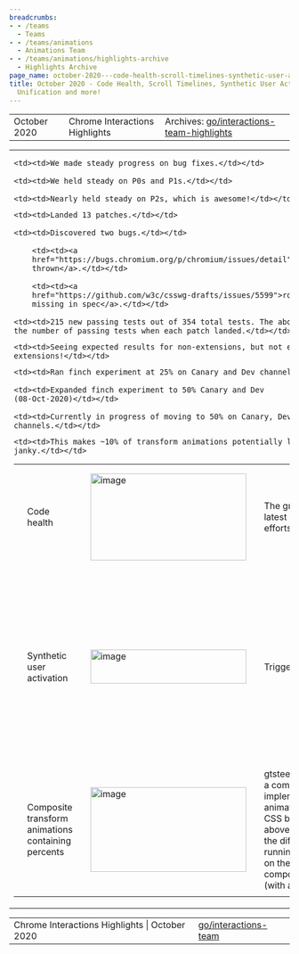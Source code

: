 ```yaml
---
breadcrumbs:
- - /teams
  - Teams
- - /teams/animations
  - Animations Team
- - /teams/animations/highlights-archive
  - Highlights Archive
page_name: october-2020---code-health-scroll-timelines-synthetic-user-activation-scroll-unification-and-more
title: October 2020 - Code Health, Scroll Timelines, Synthetic User Activation, Scroll
  Unification and more!
---
```


<table>
<tr>

<td>October 2020</td>

<td>Chrome Interactions Highlights</td>

<td>Archives: <a href="http://go/animations-team-highlights">go/interactions-team-highlights</a></td>

</tr>
</table>

<table>
<tr>

<td><table></td>
<td><tr></td>

<td><td>Code health</td></td>

<td><td><img alt="image" src="https://lh6.googleusercontent.com/xJwdlxgVeI_5sRA_9M84xtpBFGxhvbM3k5rh8WkY1amz0En2FzMyDTzkbees703Q1p3NI8CCXvPeZKa3d6sws_iBMp_ghQCabFfO8UNZhaAIbfy0RyaOyHAdm24N6UZInFfdN-d4Xw" height=156 width=280></td></td>

<td><td>The graph shows our latest bug fixing efforts in this sprint:</td></td>

    <td><td>We made steady progress on bug fixes.</td></td>

    <td><td>We held steady on P0s and P1s.</td></td>

    <td><td>Nearly held steady on P2s, which is awesome!</td></td>

<td><td>Scroll timeline</td></td>

<td><td><img alt="image" src="https://lh6.googleusercontent.com/ZbP3FFl7dRFLp2GGpe3p8KczY5F8HvAf8MZ1u3Qtg6WCfEUFazVxKtu1Gx3eD549C0XrFdj56u0_-JMEieRwgxJ03l7FgQc20XXdQ91LQYCJ6WI5ienDXocT5akvryNMG9r6ZKnnhA" height=173 width=280></td></td>

<td><td>flackr@ made tremendous progress on scroll timeline polyfill:</td></td>

    <td><td>Landed 13 patches.</td></td>

    <td><td>Discovered two bugs.</td></td>

        <td><td><a
        href="https://bugs.chromium.org/p/chromium/issues/detail">Wrong error
        thrown</a>.</td></td>

        <td><td><a
        href="https://github.com/w3c/csswg-drafts/issues/5599">rootMargin
        missing in spec</a>.</td></td>

    <td><td>215 new passing tests out of 354 total tests. The above graph shows
    the number of passing tests when each patch landed.</td></td>

<td></tr></td>
<td><tr></td>

<td><td>Synthetic user activation</td></td>

<td><td><img alt="image" src="https://lh3.googleusercontent.com/c6IkBfhps0LESw400Jqxdjjpj7XsHgR2b6t-XUN9lfxnFPr90s_6w52JVkEwfmDhXopgnIkZr_7e8oog5hKmSNCSNxxuZ2LOtQZjpfsQzCZZT5DbbIyDk47-tCqnTwjRy6nFdSG8fg" height=61 width=280></td></td>

<td><td>TriggerForConsuming</td></td>

<td><td><img alt="image" src="https://lh6.googleusercontent.com/JjVgSv_R4_qqTxquFfOongu6_TRaLH6OFw5UMoL7mORq0-dTwwQgdk9rct47sueeDvMVmO9xuXPCfRDc_td0pjyhGgEpYGScfCY6L12DwPKLnw-TPfNfzonohCE378LwS9AEWv0gzA" height=73 width=280></td></td>

<td><td>TriggerForTrasient</td></td>

<td><td><img alt="image" src="https://lh3.googleusercontent.com/sh5326ffsVwtpQokg4bUu_7WDewdbY7pGXuf_KmzMREI4LJSqSbCWzGy4Zh4mtiYzaQaYp18zmM_JNWYOjagj8uRfAu-Fxr3c_5ObfCVeMhjiYHT7W4z4KweHJxSevTeWuvGcI9YDg" height=73 width=280></td></td>

<td><td>TriggerForSticky</td></td>

<td><td>mustaq@ has done with UMA for synthetic triggers.</td></td>

    <td><td>Seeing expected results for non-extensions, but not expected for
    extensions!</td></td>

<td><td>Scroll unification</td></td>

<td><td>liviutinta@ organized the remaining work on scroll unification, and splits the work between Q4 2020 and Q1 2021. This <a href="https://docs.google.com/document/d/1O4vOub0CuXSbO-wAmDU1qe9D0wbdKT0y6sXIWTV67kY/edit">doc</a> captures the work nicely.</td></td>

<td><td>Click/Auxclick as pointer event</td></td>

<td><td>mustaq@ is working on a finch experiment on this feature..</td></td>

    <td><td>Ran finch experiment at 25% on Canary and Dev channels.</td></td>

    <td><td>Expanded finch experiment to 50% Canary and Dev
    (08-Oct-2020)</td></td>

    <td><td>Currently in progress of moving to 50% on Canary, Dev and Beta
    channels.</td></td>

<td></tr></td>
<td><tr></td>

<td><td>Composite transform animations containing percents</td></td>

<td><td><img alt="image" src="https://lh3.googleusercontent.com/nQK5QSx3LIfliPdWvIqzLwi6DnDQfUoeKfI1WhQVbbsrxkk1ia7ArlTZJv4gTLWRWOkmcJgfEHYBu_i3RTYsBxVEm7boLhw_uMefaacgKyx9Nbdpgv4_FRD3-xwrLYIywp6GxOWhUg" height=152 width=280></td></td>

<td><td>gtsteel@ has landed a complete implementation for animations targeting CSS boxes. The above <a href="https://codepen.io/george-steel/pen/PozWObd">demo</a> shows the difference of running the animation on the main vs the compositor thread (with artificial jank).</td></td>

    <td><td>This makes ~10% of transform animations potentially less
    janky.</td></td>

<td><td>Devtool input protocol</td></td>

<td><td>lanwei@ has merged the spec change of adding pointerevent’s additional properties to Webdriver Action API and added these properties to Devtool Input Protocol.</td></td>

<td><td><img alt="image" src="https://lh6.googleusercontent.com/RQny9ZhNN2UyqoAqjiwuXqdTyl37qRD1F-nz_QzO0Ek9C8SfAi0NDPVJ2u98y_4sOnKitQoTKZLgNhavYFMXEltcjdwWsZlFSoECxfDXjNvfdpYja9lEUuIuUuT7o8xRO5aKKU3D8w" height=138 width=131><img alt="image" src="https://lh4.googleusercontent.com/kHpOsjzL05GfwKCnwHLX2ADNBpz5Cd4KiARdKGms-JT1T6ZTfgMcjet25TebhGV1D4w6gSH7wClwo9ZhvVhkpr0MbgYhbSc1WXfu1ZBITGep1yYN1X3_lMNlMHUOgbpFFHWwLbAYmA" height=132 width=144></td></td>

<td></tr></td>
<td></table></td>

</tr>
</table>

<table>
<tr>

<td>Chrome Interactions Highlights | October 2020</td>

<td><a href="http://go/interactions-team">go/interactions-team</a></td>

</tr>
</table>